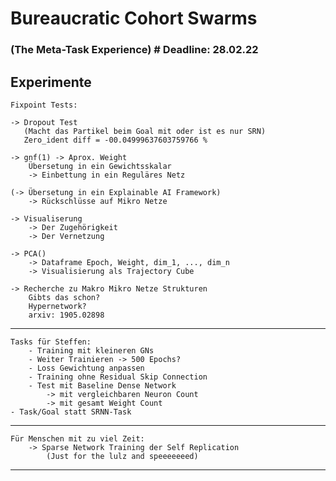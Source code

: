 # Bureaucratic Cohort Swarms
### (The Meta-Task Experience)  # Deadline: 28.02.22
## Experimente
    Fixpoint Tests:
    
	-> Dropout Test 
	   (Macht das Partikel beim Goal mit oder ist es nur SRN)
	   Zero_ident diff = -00.04999637603759766 %
	   
	-> gnf(1) -> Aprox. Weight
		Übersetung in ein Gewichtsskalar
		-> Einbettung in ein Reguläres Netz
	
	(-> Übersetung in ein Explainable AI Framework)
		-> Rückschlüsse auf Mikro Netze
	
	-> Visualiserung
		-> Der Zugehörigkeit 
		-> Der Vernetzung
	
	-> PCA()
		-> Dataframe Epoch, Weight, dim_1, ..., dim_n
		-> Visualisierung als Trajectory Cube
	
	-> Recherche zu Makro Mikro Netze Strukturen
		Gibts das schon?
		Hypernetwork?
		arxiv: 1905.02898

---

	Tasks für Steffen:
		- Training mit kleineren GNs
		- Weiter Trainieren -> 500 Epochs?
		- Loss Gewichtung anpassen
		- Training ohne Residual Skip Connection
		- Test mit Baseline Dense Network 
			-> mit vergleichbaren Neuron Count
			-> mit gesamt Weight Count
	- Task/Goal statt SRNN-Task

---

	Für Menschen mit zu viel Zeit:
		-> Sparse Network Training der Self Replication
			(Just for the lulz and speeeeeeed)

---
